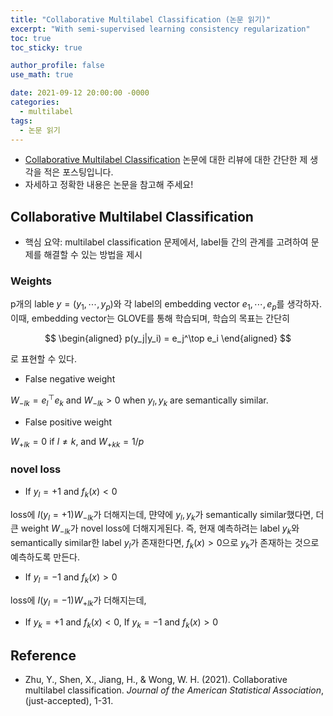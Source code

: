 ```yaml
---
title: "Collaborative Multilabel Classification (논문 읽기)"
excerpt: "With semi-supervised learning consistency regularization"
toc: true
toc_sticky: true

author_profile: false
use_math: true

date: 2021-09-12 20:00:00 -0000
categories: 
  - multilabel
tags:
  - 논문 읽기
---
```


- [Collaborative Multilabel Classification](https://www.tandfonline.com/doi/full/10.1080/01621459.2021.1961783) 논문에 대한 리뷰에 대한 간단한 제 생각을 적은 포스팅입니다.
- 자세하고 정확한 내용은 논문을 참고해 주세요!

## Collaborative Multilabel Classification

- 핵심 요약: multilabel classification 문제에서, label들 간의 관계를 고려하여 문제를 해결할 수 있는 방법을 제시

### Weights

p개의 lable $y = (y_1, \cdots, y_p)$와 각 label의 embedding vector $e_1, \cdots, e_p$를 생각하자. 이때, embedding vector는 GLOVE를 통해 학습되며, 학습의 목표는 간단히

$$
\begin{aligned} 
p(y_j|y_i) = e_j^\top e_i
\end{aligned}
$$

로 표현할 수 있다.

- False negative weight

$W_{-lk} = e_l^\top e_k$  and $W_{-lk} > 0$ when $y_l, y_k$ are semantically similar.

- False positive weight

$W_{+lk} = 0$ if $l \neq k$,  and $W_{+kk} = 1/p$ 

### novel loss

- If $y_l=+1$ and $f_k(x)<0$ 

loss에 $I(y_l=+1) W_{-lk}$가 더해지는데, 먄약에 $y_l, y_k$가 semantically similar했다면, 더 큰 weight $W_{-lk}$가 novel loss에 더해지게된다. 즉, 현재 예측하려는 label $y_k$와 semantically similar한 label $y_l$가 존재한다면, $f_k(x)>0$으로 $y_k$가 존재하는 것으로 예측하도록 만든다.

- If $y_l=-1$ and $f_k(x)>0$ 

loss에 $I(y_l=-1) W_{+lk}$가 더해지는데, 

- If $y_k=+1$ and $f_k(x)<0$, If $y_k=-1$ and $f_k(x)>0$ 



## Reference 
- Zhu, Y., Shen, X., Jiang, H., & Wong, W. H. (2021). Collaborative multilabel classification. _Journal of the American Statistical Association_, (just-accepted), 1-31.
<!--stackedit_data:
eyJoaXN0b3J5IjpbMTYwNTkwODk5NiwtMTM5NDM0NDQzMl19
-->